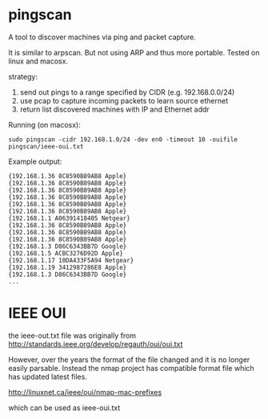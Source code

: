 pingscan
=======

A tool to discover machines via ping and packet capture.

It is similar to arpscan.  But not using ARP and thus more portable.
Tested on linux and macosx.

strategy:

1. send out pings to a range specified by CIDR (e.g. 192.168.0.0/24)
2. use pcap to capture incoming packets to learn source ethernet
3. return list discovered machines with IP and Ethernet addr



Running (on macosx):

```
sudo pingscan -cidr 192.168.1.0/24 -dev en0 -timeout 10 -ouifile pingscan/ieee-oui.txt
```

Example output:
```
{192.168.1.36 8C8590B89AB8 Apple}
{192.168.1.36 8C8590B89AB8 Apple}
{192.168.1.36 8C8590B89AB8 Apple}
{192.168.1.36 8C8590B89AB8 Apple}
{192.168.1.36 8C8590B89AB8 Apple}
{192.168.1.36 8C8590B89AB8 Apple}
{192.168.1.1 A06391418405 Netgear}
{192.168.1.36 8C8590B89AB8 Apple}
{192.168.1.36 8C8590B89AB8 Apple}
{192.168.1.36 8C8590B89AB8 Apple}
{192.168.1.3 D86C6343BB7D Google}
{192.168.1.5 ACBC3276D92D Apple}
{192.168.1.17 10DA433F5A94 Netgear}
{192.168.1.19 3412987286E8 Apple}
{192.168.1.3 D86C6343BB7D Google}
...
```



IEEE OUI
===========

the ieee-out.txt file was originally from http://standards.ieee.org/develop/regauth/oui/oui.txt

However, over the years the format of the file changed and it is no longer easily parsable.
Instead the nmap project has compatible format file which has updated latest files.

http://linuxnet.ca/ieee/oui/nmap-mac-prefixes

which can be used as ieee-oui.txt

